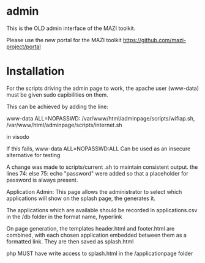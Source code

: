 # admin
This is the OLD admin interface of the MAZI toolkit.

Please use the new portal for the MAZI toolkit https://github.com/mazi-project/portal

# Installation
For the scripts driving the admin page to work, the apache user (www-data) must be given sudo capibilities
on them.

This can be achieved by adding the line:

www-data  ALL=NOPASSWD: /var/www/html/adminpage/scripts/wifiap.sh, /var/www/html/adminpage/scripts/internet.sh

in visodo

If this fails, 
www-data  ALL=NOPASSWD:ALL
Can be used as an insecure alternative for testing

A change was made to scripts/current .sh to maintain consistent output. the lines
74: else
75: echo "password"
were added so that a placeholder for password is always present.

Application Admin:
This page allows the administrator to select which applications will show on the splash page, the generates it.

The applications which are available should be recorded in applications.csv
in the /db folder in the format name, hyperlink

On page generation, the templates header.html and footer.html are combined,
with each chosen application embedded between them as a formatted link. They are then saved as splash.html

php MUST have write access to splash.html in the /applicationpage folder
